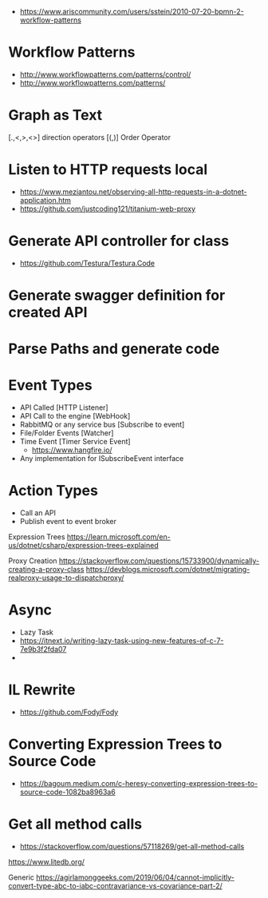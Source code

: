 * https://www.ariscommunity.com/users/sstein/2010-07-20-bpmn-2-workflow-patterns
# Workflow Patterns
* http://www.workflowpatterns.com/patterns/control/
* http://www.workflowpatterns.com/patterns/
# Graph as Text
[.,<,>,<>] direction operators
[(,)] Order Operator


# Listen to HTTP requests local
* https://www.meziantou.net/observing-all-http-requests-in-a-dotnet-application.htm
* https://github.com/justcoding121/titanium-web-proxy

# Generate API controller for class
* https://github.com/Testura/Testura.Code
# Generate swagger definition for created API
# Parse Paths and generate code


# Event Types
* API Called [HTTP Listener]
* API Call to the engine [WebHook]
* RabbitMQ or any service bus [Subscribe to event]
* File/Folder Events [Watcher]
* Time Event [Timer Service Event]
	* https://www.hangfire.io/
* Any implementation for ISubscribeEvent<T> interface

# Action Types
* Call an API
* Publish event to event broker

Expression Trees
https://learn.microsoft.com/en-us/dotnet/csharp/expression-trees-explained

Proxy Creation
https://stackoverflow.com/questions/15733900/dynamically-creating-a-proxy-class
https://devblogs.microsoft.com/dotnet/migrating-realproxy-usage-to-dispatchproxy/

# Async 
* Lazy Task
* https://itnext.io/writing-lazy-task-using-new-features-of-c-7-7e9b3f2fda07
* 

# IL Rewrite 
* https://github.com/Fody/Fody

# Converting Expression Trees to Source Code
* https://bagoum.medium.com/c-heresy-converting-expression-trees-to-source-code-1082ba8963a6

# Get all method calls
* https://stackoverflow.com/questions/57118269/get-all-method-calls


https://www.litedb.org/


Generic
https://agirlamonggeeks.com/2019/06/04/cannot-implicitly-convert-type-abc-to-iabc-contravariance-vs-covariance-part-2/
